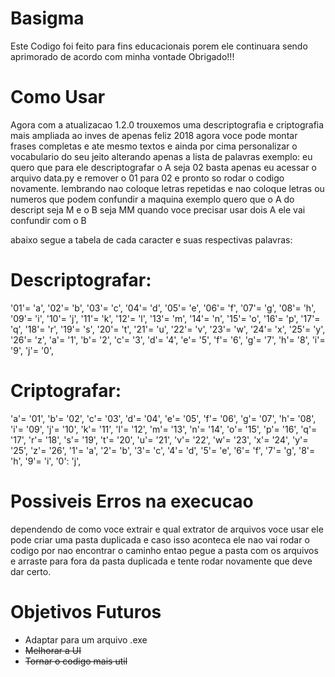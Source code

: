 # Basigma

Este Codigo foi feito para fins educacionais porem ele continuara sendo aprimorado de acordo com minha vontade Obrigado!!!

# Como Usar

Agora com a atualizacao 1.2.0 trouxemos uma descriptografia e criptografia mais ampliada ao inves de apenas feliz 2018 agora voce pode montar frases completas e ate mesmo textos e ainda por cima personalizar o vocabulario do seu jeito alterando apenas a lista de palavras exemplo: eu quero que para ele descriptografar o A seja 02 basta apenas eu acessar o arquivo data.py e remover o 01 para 02 e pronto so rodar o codigo novamente. lembrando nao coloque letras repetidas e nao coloque letras ou numeros que podem confundir a maquina exemplo quero que o A do descript seja M e o B seja MM quando voce precisar usar dois A ele vai confundir com o B

abaixo segue a tabela de cada caracter e suas respectivas palavras:

# Descriptografar:
'01'= 'a',
'02'= 'b',
'03'= 'c',
'04'= 'd',
'05'= 'e',
'06'= 'f',
'07'= 'g',
'08'= 'h',
'09'= 'i',
'10'= 'j',
'11'= 'k',
'12'= 'l',
'13'= 'm',
'14'= 'n',
'15'= 'o',
'16'= 'p',
'17'= 'q',
'18'= 'r',
'19'= 's',
'20'= 't',
'21'= 'u',
'22'= 'v',
'23'= 'w',
'24'= 'x',
'25'= 'y',
'26'= 'z',
'a'= '1',
'b'= '2',
'c'= '3',
'd'= '4',
'e'= '5',
'f'= '6',
'g'= '7',
'h'= '8',
'i'= '9',
'j'= '0',

# Criptografar:
'a'= '01',
'b'= '02',
'c'= '03',
'd'= '04',
'e'= '05',
'f'= '06',
'g'= '07',
'h'= '08',
'i'= '09',
'j'= '10',
'k'= '11',
'l'= '12',
'm'= '13',
'n'= '14',
'o'= '15',
'p'= '16',
'q'= '17',
'r'= '18',
's'= '19',
't'= '20',
'u'= '21',
'v'= '22',
'w'= '23',
'x'= '24',
'y'= '25',
'z'= '26',
'1'= 'a',
'2'= 'b',
'3'= 'c',
'4'= 'd',
'5'= 'e',
'6'= 'f',
'7'= 'g',
'8'= 'h',
'9'= 'i',
'0': 'j',

# Possiveis Erros na execucao

dependendo de como voce extrair e qual extrator de arquivos voce usar ele pode criar uma pasta duplicada e caso isso aconteca ele nao vai rodar o codigo por nao encontrar o caminho entao pegue a pasta com os arquivos e arraste para fora da pasta duplicada e tente rodar novamente que deve dar certo.

# Objetivos Futuros

- Adaptar para um arquivo .exe
- ~~Melhorar a UI~~
- ~~Tornar o codigo mais util~~
